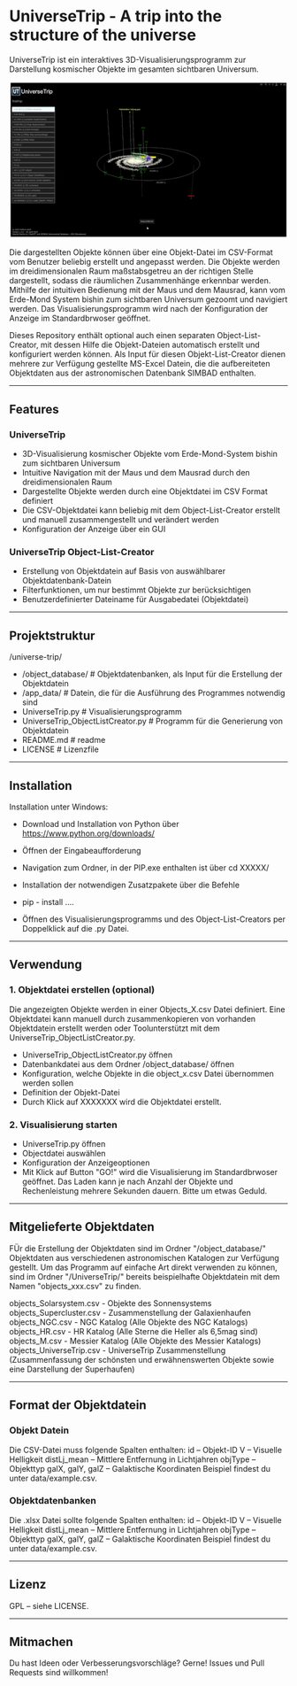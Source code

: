 # UniverseTrip - A trip into the structure of the universe

UniverseTrip ist ein interaktives 3D-Visualisierungsprogramm zur Darstellung kosmischer Objekte im gesamten sichtbaren Universum. 

![Demo GIF](app_data/UniverseTrip_recording.gif)

Die dargestellten Objekte können über eine Objekt-Datei im CSV-Format vom Benutzer beliebig erstellt und angepasst werden. Die Objekte werden im dreidimensionalen Raum maßstabsgetreu an der richtigen Stelle dargestellt, sodass die räumlichen Zusammenhänge erkennbar werden. Mithilfe der intuitiven Bedienung mit der Maus und dem Mausrad, kann vom Erde-Mond System bishin zum sichtbaren Universum gezoomt und navigiert werden. Das Visualisierungsprogramm wird nach der Konfiguration der Anzeige im Standardbrwoser geöffnet.

Dieses Repository enthält optional auch einen separaten Object-List-Creator, mit dessen Hilfe die Objekt-Dateien automatisch erstellt und konfiguriert werden können. Als Input für diesen Objekt-List-Creator dienen mehrere zur Verfügung gestellte MS-Excel Datein, die die aufbereiteten Objektdaten aus der astronomischen Datenbank SIMBAD enthalten.

---

## Features

### UniverseTrip
- 3D-Visualisierung kosmischer Objekte vom Erde-Mond-System bishin zum sichtbaren Universum
- Intuitive Navigation mit der Maus und dem Mausrad durch den dreidimensionalen Raum
- Dargestellte Objekte werden durch eine Objektdatei im CSV Format definiert
- Die CSV-Objektdatei kann beliebig mit dem Object-List-Creator erstellt und manuell zusammengestellt und verändert werden
- Konfiguration der Anzeige über ein GUI

### UniverseTrip Object-List-Creator
- Erstellung von Objektdatein auf Basis von auswählbarer Objektdatenbank-Datein
- Filterfunktionen, um nur bestimmt Objekte zur berücksichtigen
- Benutzerdefinierter Dateiname für Ausgabedatei (Objektdatei)

---

## Projektstruktur

/universe-trip/ 
- /object_database/                    # Objektdatenbanken, als Input für die Erstellung der Objektdatein
- /app_data/                           # Datein, die für die Ausführung des Programmes notwendig sind
- UniverseTrip.py                      # Visualisierungsprogramm
- UniverseTrip_ObjectListCreator.py    # Programm für die Generierung von Objektdatein
- README.md                            # readme
- LICENSE                              # Lizenzfile

---

## Installation

Installation unter Windows:
- Download und Installation von Python über https://www.python.org/downloads/
- Öffnen der Eingabeaufforderung
- Navigation zum Ordner, in der PIP.exe enthalten ist über cd XXXXX/
- Installation der notwendigen Zusatzpakete über die Befehle
- pip - install ....


- Öffnen des Visualisierungsprogramms und des Object-List-Creators per Doppelklick auf die .py Datei.

---

## Verwendung
### 1. Objektdatei erstellen (optional)
Die angezeigten Objekte werden in einer Objects_X.csv Datei definiert. Eine Objektdatei kann manuell durch zusammenkopieren von vorhanden Objektdatein erstellt werden oder Toolunterstützt mit dem UniverseTrip_ObjectListCreator.py.

 - UniverseTrip_ObjectListCreator.py öffnen
 - Datenbankdatei aus dem Ordner /object_database/ öffnen
 - Konfiguration, welche Objekte in die object_x.csv Datei übernommen werden sollen
 - Definition der Objekt-Datei
 - Durch Klick auf XXXXXXX wird die Objektdatei erstellt.

### 2. Visualisierung starten
- UniverseTrip.py öffnen
- Objectdatei auswählen
- Konfiguration der Anzeigeoptionen
- Mit Klick auf Button "GO!" wird die Visualisierung im Standardbrwoser geöffnet. Das Laden kann je nach Anzahl der Objekte und Rechenleistung mehrere Sekunden dauern. Bitte um etwas Geduld.

---
## Mitgelieferte Objektdaten
FÜr die Erstellung der Objektdaten sind im Ordner "/object_database/" Objektdaten aus verschiedenen astronomischen Katalogen zur Verfügung gestellt.
Um das Programm auf einfache Art direkt verwenden zu können, sind im Ordner "/UniverseTrip/" bereits beispielhafte Objektdatein mit dem Namen "objects_xxx.csv" zu finden.  

objects_Solarsystem.csv - Objekte des Sonnensystems
objects_Supercluster.csv - Zusammenstellung der Galaxienhaufen
objects_NGC.csv - NGC Katalog (Alle Objekte des NGC Katalogs)
objects_HR.csv - HR Katalog (Alle Sterne die Heller als 6,5mag sind)
objects_M.csv - Messier Katalog (Alle Objekte des Messier Katalogs)
objects_UniverseTrip.csv - UniverseTrip Zusammenstellung (Zusammenfassung der schönsten und erwähnenswerten Objekte sowie eine Darstellung der Superhaufen)

---

## Format der Objektdatein
### Objekt Datein
Die CSV-Datei muss folgende Spalten enthalten:
id – Objekt-ID
V – Visuelle Helligkeit
distLj_mean – Mittlere Entfernung in Lichtjahren
objType – Objekttyp
galX, galY, galZ – Galaktische Koordinaten
Beispiel findest du unter data/example.csv.

### Objektdatenbanken
Die .xlsx Datei sollte folgende Spalten enthalten:
id – Objekt-ID
V – Visuelle Helligkeit
distLj_mean – Mittlere Entfernung in Lichtjahren
objType – Objekttyp
galX, galY, galZ – Galaktische Koordinaten
Beispiel findest du unter data/example.csv.

---
## Lizenz
GPL – siehe LICENSE.

---
## Mitmachen
Du hast Ideen oder Verbesserungsvorschläge? Gerne! Issues und Pull Requests sind willkommen!
